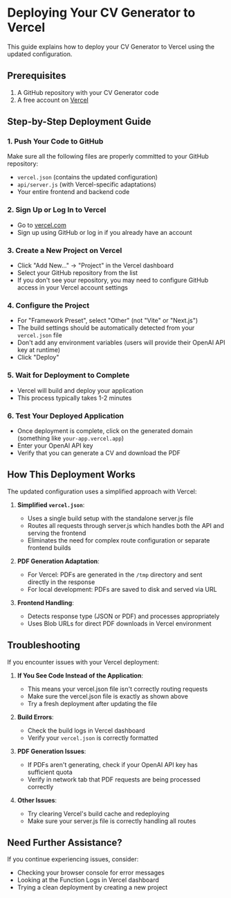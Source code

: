 # Deploying Your CV Generator to Vercel

This guide explains how to deploy your CV Generator to Vercel using the updated configuration.

## Prerequisites

1. A GitHub repository with your CV Generator code
2. A free account on [Vercel](https://vercel.com)

## Step-by-Step Deployment Guide

### 1. Push Your Code to GitHub

Make sure all the following files are properly committed to your GitHub repository:
- `vercel.json` (contains the updated configuration)
- `api/server.js` (with Vercel-specific adaptations)
- Your entire frontend and backend code

### 2. Sign Up or Log In to Vercel

- Go to [vercel.com](https://vercel.com)
- Sign up using GitHub or log in if you already have an account

### 3. Create a New Project on Vercel

- Click "Add New..." → "Project" in the Vercel dashboard
- Select your GitHub repository from the list
- If you don't see your repository, you may need to configure GitHub access in your Vercel account settings

### 4. Configure the Project

- For "Framework Preset", select "Other" (not "Vite" or "Next.js")
- The build settings should be automatically detected from your `vercel.json` file
- Don't add any environment variables (users will provide their OpenAI API key at runtime)
- Click "Deploy"

### 5. Wait for Deployment to Complete

- Vercel will build and deploy your application
- This process typically takes 1-2 minutes

### 6. Test Your Deployed Application

- Once deployment is complete, click on the generated domain (something like `your-app.vercel.app`)
- Enter your OpenAI API key
- Verify that you can generate a CV and download the PDF

## How This Deployment Works

The updated configuration uses a simplified approach with Vercel:

1. **Simplified `vercel.json`**:
   - Uses a single build setup with the standalone server.js file
   - Routes all requests through server.js which handles both the API and serving the frontend
   - Eliminates the need for complex route configuration or separate frontend builds

2. **PDF Generation Adaptation**:
   - For Vercel: PDFs are generated in the `/tmp` directory and sent directly in the response
   - For local development: PDFs are saved to disk and served via URL

3. **Frontend Handling**:
   - Detects response type (JSON or PDF) and processes appropriately
   - Uses Blob URLs for direct PDF downloads in Vercel environment

## Troubleshooting

If you encounter issues with your Vercel deployment:

1. **If You See Code Instead of the Application**:
   - This means your vercel.json file isn't correctly routing requests
   - Make sure the vercel.json file is exactly as shown above
   - Try a fresh deployment after updating the file

2. **Build Errors**:
   - Check the build logs in Vercel dashboard
   - Verify your `vercel.json` is correctly formatted

3. **PDF Generation Issues**:
   - If PDFs aren't generating, check if your OpenAI API key has sufficient quota
   - Verify in network tab that PDF requests are being processed correctly

4. **Other Issues**:
   - Try clearing Vercel's build cache and redeploying
   - Make sure your server.js file is correctly handling all routes

## Need Further Assistance?

If you continue experiencing issues, consider:
- Checking your browser console for error messages
- Looking at the Function Logs in Vercel dashboard
- Trying a clean deployment by creating a new project